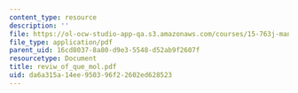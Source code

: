 ```yaml
---
content_type: resource
description: ''
file: https://ol-ocw-studio-app-qa.s3.amazonaws.com/courses/15-763j-manufacturing-system-and-supply-chain-design-spring-2005/da6a315a14ee950396f22602ed628523_reviw_of_que_mol.pdf
file_type: application/pdf
parent_uid: 16cd8037-8a80-d9e3-5548-d52ab9f2607f
resourcetype: Document
title: reviw_of_que_mol.pdf
uid: da6a315a-14ee-9503-96f2-2602ed628523
---
```

